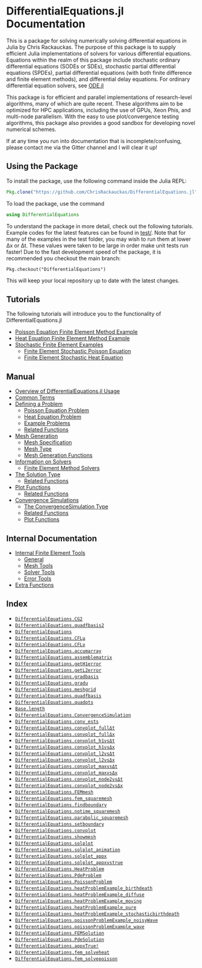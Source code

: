 
<a id='DifferentialEquations.jl-Documentation-1'></a>

# DifferentialEquations.jl Documentation


This is a package for solving numerically solving differential equations in Julia by Chris Rackauckas. The purpose of this package is to supply efficient Julia implementations of solvers for various differential equations. Equations within the realm of this package include stochastic ordinary differential equations (SODEs or SDEs), stochastic partial differential equations (SPDEs), partial differential equations (with both finite difference and finite element methods), and differential delay equations. For ordinary differential equation solvers, see [ODE.jl](https://github.com/JuliaLang/ODE.jl)


This package is for efficient and parallel implementations of research-level algorithms, many of which are quite recent. These algorithms aim to be optimized for HPC applications, including the use of GPUs, Xeon Phis, and multi-node parallelism. With the easy to use plot/convergence testing algorithms, this package also provides a good sandbox for developing novel numerical schemes.


If at any time you run into documentation that is incomplete/confusing, please contact me via the Gitter channel and I will clear it up!


<a id='Using-the-Package-1'></a>

## Using the Package


To install the package, use the following command inside the Julia REPL:


```julia
Pkg.clone("https://github.com/ChrisRackauckas/DifferentialEquations.jl")
```


To load the package, use the command


```julia
using DifferentialEquations
```


To understand the package in more detail, check out the following tutorials. Example codes for the latest features can be found in [test/](test/). Note that for many of the examples in the test folder, you may wish to run them at lower Δx or Δt. These values were taken to be large in order make unit tests run faster! Due to the fast development speed of the package, it is recommended you checkout the main branch:


```
Pkg.checkout("DifferentialEquations")
```


This will keep your local repository up to date with the latest changes.


<a id='Tutorials-1'></a>

## Tutorials


The following tutorials will introduce you to the functionality of DifferentialEquations.jl

- [Poisson Equation Finite Element Method Example](tutorials/femPoisson.md#Poisson-Equation-Finite-Element-Method-Example-1)
- [Heat Equation Finite Element Method Example](tutorials/femHeat.md#Heat-Equation-Finite-Element-Method-Example-1)
- [Stochastic Finite Element Examples](tutorials/femStochastic.md#Stochastic-Finite-Element-Examples-1)
    - [Finite Element Stochastic Poisson Equation](tutorials/femStochastic.md#Finite-Element-Stochastic-Poisson-Equation-1)
    - [Finite Element Stochastic Heat Equation](tutorials/femStochastic.md#Finite-Element-Stochastic-Heat-Equation-1)

<a id='Manual-1'></a>

## Manual

- [Overview of DifferentialEquations.jl Usage](man/overview.md#Overview-of-DifferentialEquations.jl-Usage-1)
- [Common Terms](man/commonTerms.md#Common-Terms-1)
- [Defining a Problem](man/problem.md#Defining-a-Problem-1)
    - [Poisson Equation Problem](man/problem.md#Poisson-Equation-Problem-1)
    - [Heat Equation Problem](man/problem.md#Heat-Equation-Problem-1)
    - [Example Problems](man/problem.md#Example-Problems-1)
    - [Related Functions](man/problem.md#Related-Functions-1)
- [Mesh Generation](man/mesh.md#Mesh-Generation-1)
    - [Mesh Specification](man/mesh.md#Mesh-Specification-1)
    - [Mesh Type](man/mesh.md#Mesh-Type-1)
    - [Mesh Generation Functions](man/mesh.md#Mesh-Generation-Functions-1)
- [Information on Solvers](man/solvers.md#Information-on-Solvers-1)
    - [Finite Element Method Solvers](man/solvers.md#Finite-Element-Method-Solvers-1)
- [The Solution Type](man/solution.md#The-Solution-Type-1)
    - [Related Functions](man/solution.md#Related-Functions-1)
- [Plot Functions](man/plot.md#Plot-Functions-1)
    - [Related Functions](man/plot.md#Related-Functions-1)
- [Convergence Simulations](man/convergence.md#Convergence-Simulations-1)
    - [The ConvergenceSimulation Type](man/convergence.md#The-ConvergenceSimulation-Type-1)
    - [Related Functions](man/convergence.md#Related-Functions-1)
    - [Plot Functions](man/convergence.md#Plot-Functions-1)

<a id='Internal-Documentation-1'></a>

## Internal Documentation

- [Internal Finite Element Tools](internals/femTools.md#Internal-Finite-Element-Tools-1)
    - [General](internals/femTools.md#General-1)
    - [Mesh Tools](internals/femTools.md#Mesh-Tools-1)
    - [Solver Tools](internals/femTools.md#Solver-Tools-1)
    - [Error Tools](internals/femTools.md#Error-Tools-1)
- [Extra Functions](internals/extras.md#Extra-Functions-1)

<a id='Index-1'></a>

## Index

- [`DifferentialEquations.CG2`](internals/extras.md#DifferentialEquations.CG2)
- [`DifferentialEquations.quadfbasis2`](internals/extras.md#DifferentialEquations.quadfbasis2)
- [`DifferentialEquations`](internals/femTools.md#DifferentialEquations)
- [`DifferentialEquations.CFLμ`](internals/femTools.md#DifferentialEquations.CFLμ)
- [`DifferentialEquations.CFLν`](internals/femTools.md#DifferentialEquations.CFLν)
- [`DifferentialEquations.accumarray`](internals/femTools.md#DifferentialEquations.accumarray)
- [`DifferentialEquations.assemblematrix`](internals/femTools.md#DifferentialEquations.assemblematrix)
- [`DifferentialEquations.getH1error`](internals/femTools.md#DifferentialEquations.getH1error)
- [`DifferentialEquations.getL2error`](internals/femTools.md#DifferentialEquations.getL2error)
- [`DifferentialEquations.gradbasis`](internals/femTools.md#DifferentialEquations.gradbasis)
- [`DifferentialEquations.gradu`](internals/femTools.md#DifferentialEquations.gradu)
- [`DifferentialEquations.meshgrid`](internals/femTools.md#DifferentialEquations.meshgrid)
- [`DifferentialEquations.quadfbasis`](internals/femTools.md#DifferentialEquations.quadfbasis)
- [`DifferentialEquations.quadpts`](internals/femTools.md#DifferentialEquations.quadpts)
- [`Base.length`](man/convergence.md#Base.length-Tuple{DifferentialEquations.ConvergenceSimulation})
- [`DifferentialEquations.ConvergenceSimulation`](man/convergence.md#DifferentialEquations.ConvergenceSimulation)
- [`DifferentialEquations.conv_ests`](man/convergence.md#DifferentialEquations.conv_ests)
- [`DifferentialEquations.convplot_fullΔt`](man/convergence.md#DifferentialEquations.convplot_fullΔt)
- [`DifferentialEquations.convplot_fullΔx`](man/convergence.md#DifferentialEquations.convplot_fullΔx)
- [`DifferentialEquations.convplot_h1vsΔt`](man/convergence.md#DifferentialEquations.convplot_h1vsΔt)
- [`DifferentialEquations.convplot_h1vsΔx`](man/convergence.md#DifferentialEquations.convplot_h1vsΔx)
- [`DifferentialEquations.convplot_l2vsΔt`](man/convergence.md#DifferentialEquations.convplot_l2vsΔt)
- [`DifferentialEquations.convplot_l2vsΔx`](man/convergence.md#DifferentialEquations.convplot_l2vsΔx)
- [`DifferentialEquations.convplot_maxvsΔt`](man/convergence.md#DifferentialEquations.convplot_maxvsΔt)
- [`DifferentialEquations.convplot_maxvsΔx`](man/convergence.md#DifferentialEquations.convplot_maxvsΔx)
- [`DifferentialEquations.convplot_node2vsΔt`](man/convergence.md#DifferentialEquations.convplot_node2vsΔt)
- [`DifferentialEquations.convplot_node2vsΔx`](man/convergence.md#DifferentialEquations.convplot_node2vsΔx)
- [`DifferentialEquations.FEMmesh`](man/mesh.md#DifferentialEquations.FEMmesh)
- [`DifferentialEquations.fem_squaremesh`](man/mesh.md#DifferentialEquations.fem_squaremesh)
- [`DifferentialEquations.findboundary`](man/mesh.md#DifferentialEquations.findboundary)
- [`DifferentialEquations.notime_squaremesh`](man/mesh.md#DifferentialEquations.notime_squaremesh)
- [`DifferentialEquations.parabolic_squaremesh`](man/mesh.md#DifferentialEquations.parabolic_squaremesh)
- [`DifferentialEquations.setboundary`](man/mesh.md#DifferentialEquations.setboundary)
- [`DifferentialEquations.convplot`](man/plot.md#DifferentialEquations.convplot)
- [`DifferentialEquations.showmesh`](man/plot.md#DifferentialEquations.showmesh)
- [`DifferentialEquations.solplot`](man/plot.md#DifferentialEquations.solplot)
- [`DifferentialEquations.solplot_animation`](man/plot.md#DifferentialEquations.solplot_animation)
- [`DifferentialEquations.solplot_appx`](man/plot.md#DifferentialEquations.solplot_appx)
- [`DifferentialEquations.solplot_appxvstrue`](man/plot.md#DifferentialEquations.solplot_appxvstrue)
- [`DifferentialEquations.HeatProblem`](man/problem.md#DifferentialEquations.HeatProblem)
- [`DifferentialEquations.PdeProblem`](man/problem.md#DifferentialEquations.PdeProblem)
- [`DifferentialEquations.PoissonProblem`](man/problem.md#DifferentialEquations.PoissonProblem)
- [`DifferentialEquations.heatProblemExample_birthdeath`](man/problem.md#DifferentialEquations.heatProblemExample_birthdeath)
- [`DifferentialEquations.heatProblemExample_diffuse`](man/problem.md#DifferentialEquations.heatProblemExample_diffuse)
- [`DifferentialEquations.heatProblemExample_moving`](man/problem.md#DifferentialEquations.heatProblemExample_moving)
- [`DifferentialEquations.heatProblemExample_pure`](man/problem.md#DifferentialEquations.heatProblemExample_pure)
- [`DifferentialEquations.heatProblemExample_stochasticbirthdeath`](man/problem.md#DifferentialEquations.heatProblemExample_stochasticbirthdeath)
- [`DifferentialEquations.poissonProblemExample_noisyWave`](man/problem.md#DifferentialEquations.poissonProblemExample_noisyWave)
- [`DifferentialEquations.poissonProblemExample_wave`](man/problem.md#DifferentialEquations.poissonProblemExample_wave)
- [`DifferentialEquations.FEMSolution`](man/solution.md#DifferentialEquations.FEMSolution)
- [`DifferentialEquations.PdeSolution`](man/solution.md#DifferentialEquations.PdeSolution)
- [`DifferentialEquations.appxTrue!`](man/solution.md#DifferentialEquations.appxTrue!)
- [`DifferentialEquations.fem_solveheat`](man/solvers.md#DifferentialEquations.fem_solveheat)
- [`DifferentialEquations.fem_solvepoisson`](man/solvers.md#DifferentialEquations.fem_solvepoisson)
